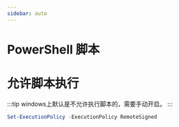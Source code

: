 ```yaml
---
sidebar: auto
---
```


# PowerShell 脚本

# 允许脚本执行

:::tip
windows上默认是不允许执行脚本的，需要手动开启。
:::

```powershell
Set-ExecutionPolicy -ExecutionPolicy RemoteSigned
```
